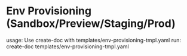 # Env Provisioning (Sandbox/Preview/Staging/Prod)

usage: Use create-doc with templates/env-provisioning-tmpl.yaml
run: create-doc templates/env-provisioning-tmpl.yaml

